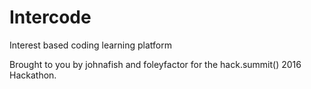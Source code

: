 # Intercode
Interest based coding learning platform

Brought to you by johnafish and foleyfactor for the hack.summit() 2016 Hackathon.
